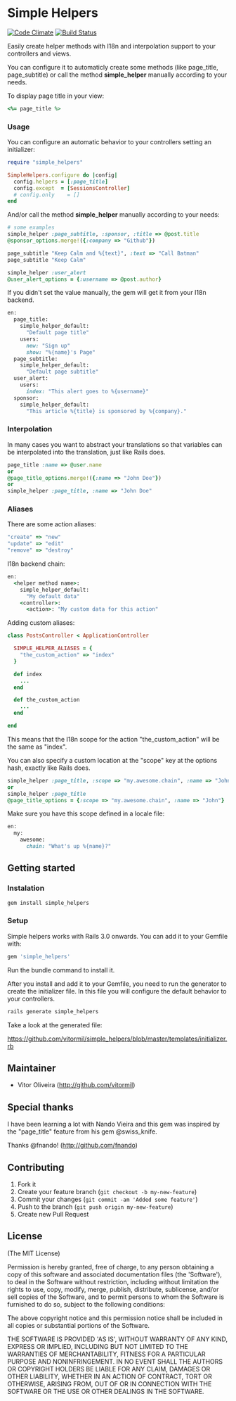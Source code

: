 # Simple Helpers
[![Code Climate](https://codeclimate.com/badge.png)](https://codeclimate.com/github/vitormil/simple_helpers)
[![Build Status](https://secure.travis-ci.org/vitormil/simple_helpers.png)](http://travis-ci.org/vitormil/simple_helpers)

Easily create helper methods with I18n and interpolation support to your controllers and views.

You can configure it to automaticly create some methods (like page_title, page_subtitle) or call the method **simple_helper** manually according to your needs.

To display page title in your view:

```ruby
<%= page_title %>
```

### Usage

You can configure an automatic behavior to your controllers setting an initializer:

```ruby
require "simple_helpers"

SimpleHelpers.configure do |config|
  config.helpers = [:page_title]
  config.except  = [SessionsController]
  # config.only    = []
end
```

And/or call the method **simple_helper** manually according to your needs:

```ruby
# some examples
simple_helper :page_subtitle, :sponsor, :title => @post.title
@sponsor_options.merge!({:company => "Github"})

page_subtitle "Keep Calm and %{text}", :text => "Call Batman"
page_subtitle "Keep Calm"

simple_helper :user_alert
@user_alert_options = {:username => @post.author}
```

If you didn't set the value manually, the gem will get it from your I18n backend.

```ruby
en:
  page_title:
    simple_helper_default:
      "Default page title"
    users:
      new: "Sign up"
      show: "%{name}'s Page"
  page_subtitle:
    simple_helper_default:
      "Default page subtitle"
  user_alert:
    users:
      index: "This alert goes to %{username}"
  sponsor:
    simple_helper_default:
      "This article %{title} is sponsored by %{company}."
```

### Interpolation

In many cases you want to abstract your translations so that variables can be interpolated into the translation, just like Rails does.

```ruby
page_title :name => @user.name
or
@page_title_options.merge!({:name => "John Doe"})
or
simple_helper :page_title, :name => "John Doe"
```

### Aliases

There are some action aliases:

```ruby
"create" => "new"
"update" => "edit"
"remove" => "destroy"
```

I18n backend chain:

```ruby
en:
  <helper method name>:
    simple_helper_default:
      "My default data"
    <controller>:
      <action>: "My custom data for this action"
```

Adding custom aliases:

```ruby
class PostsController < ApplicationController

  SIMPLE_HELPER_ALIASES = {
    "the_custom_action" => "index"
  }

  def index
    ...
  end

  def the_custom_action
    ...
  end

end
```

This means that the I18n scope for the action "the_custom_action" will be the same as "index".

You can also specify a custom location at the "scope" key at the options hash, exactly like Rails does.

```ruby
simple_helper :page_title, :scope => "my.awesome.chain", :name => "John"
or
simple_helper :page_title
@page_title_options = {:scope => "my.awesome.chain", :name => "John"}
```

Make sure you have this scope defined in a locale file:

```ruby
en:
  my:
    awesome:
      chain: "What's up %{name}?"
```

## Getting started

### Instalation

```ruby
gem install simple_helpers
```

### Setup

Simple helpers works with Rails 3.0 onwards. You can add it to your Gemfile with:

```ruby
gem 'simple_helpers'
```

Run the bundle command to install it.

After you install and add it to your Gemfile, you need to run the generator to create the initializer file. In this file you will configure the default behavior to your controllers.

```ruby
rails generate simple_helpers
```

Take a look at the generated file:

https://github.com/vitormil/simple_helpers/blob/master/templates/initializer.rb

## Maintainer

* Vitor Oliveira (<http://github.com/vitormil>)

## Special thanks

I have been learning a lot with Nando Vieira and this gem was inspired by the "page_title" feature from his gem @swiss_knife.

Thanks @fnando! (<http://github.com/fnando>)

## Contributing

1. Fork it
2. Create your feature branch (`git checkout -b my-new-feature`)
3. Commit your changes (`git commit -am 'Added some feature'`)
4. Push to the branch (`git push origin my-new-feature`)
5. Create new Pull Request

## License

(The MIT License)

Permission is hereby granted, free of charge, to any person obtaining
a copy of this software and associated documentation files (the
'Software'), to deal in the Software without restriction, including
without limitation the rights to use, copy, modify, merge, publish,
distribute, sublicense, and/or sell copies of the Software, and to
permit persons to whom the Software is furnished to do so, subject to
the following conditions:

The above copyright notice and this permission notice shall be
included in all copies or substantial portions of the Software.

THE SOFTWARE IS PROVIDED 'AS IS', WITHOUT WARRANTY OF ANY KIND,
EXPRESS OR IMPLIED, INCLUDING BUT NOT LIMITED TO THE WARRANTIES OF
MERCHANTABILITY, FITNESS FOR A PARTICULAR PURPOSE AND NONINFRINGEMENT.
IN NO EVENT SHALL THE AUTHORS OR COPYRIGHT HOLDERS BE LIABLE FOR ANY
CLAIM, DAMAGES OR OTHER LIABILITY, WHETHER IN AN ACTION OF CONTRACT,
TORT OR OTHERWISE, ARISING FROM, OUT OF OR IN CONNECTION WITH THE
SOFTWARE OR THE USE OR OTHER DEALINGS IN THE SOFTWARE.
